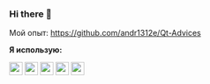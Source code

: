 ### Hi there 👋
Мой опыт:
https://github.com/andr1312e/Qt-Advices

**Я использую:**

<code><img src="https://cdn.jsdelivr.net/gh/xmuli/xmuliPic@pic/2020/qtcreator.svg" width="24"/></code> </code> <code><img src="https://cdn.jsdelivr.net/gh/xmuli/xmuliPic@pic/2020/git.svg" width="24"/></code> <code><img src="https://cdn.jsdelivr.net/gh/xmuli/xmuliPic@pic/2020/gnu.svg" width="24"/></code>
<code><img src="https://cdn.jsdelivr.net/gh/xmuli/xmuliPic@pic/2020/icons8-c++.svg" width="24"/></code> <code><img src="https://cdn.jsdelivr.net/gh/xmuli/xmuliPic@pic/2020/Sql%20Server.svg" width="24"/></code> 
<br>

<!--
**andr1312e/andr1312e** is a ✨ _special_ ✨ repository because its `README.md` (this file) appears on your GitHub profile.

Here are some ideas to get you started:

- 🔭 I’m currently working on ...
- 🌱 I’m currently learning ...
- 👯 I’m looking to collaborate on ...
- 🤔 I’m looking for help with ...
- 💬 Ask me about ...
- 📫 How to reach me: ...
- 😄 Pronouns: ...
- ⚡ Fun fact: ...
-->
